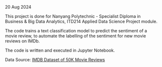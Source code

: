 20 Aug 2024

This project is done for Nanyang Polytechnic - Specialist Diploma in Business & Big Data Analytics, ITD214 Applied Data Science Project module.

The code trains a text classification model to predict the sentiment of a movie review, to automate the labelling of the sentiment for new movie reviews on IMDb.

The code is written and executed in Jupyter Notebook.

Data Source: [IMDB Dataset of 50K Movie Reviews](https://www.kaggle.com/datasets/lakshmi25npathi/imdb-dataset-of-50k-movie-reviews)
